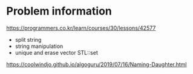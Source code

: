 # Problem information

<https://programmers.co.kr/learn/courses/30/lessons/42577>

- split string
- string manipulation
- unique and erase vector
STL::set

<https://coolwindjo.github.io/algoguru/2019/07/16/Naming-Daughter.html>
